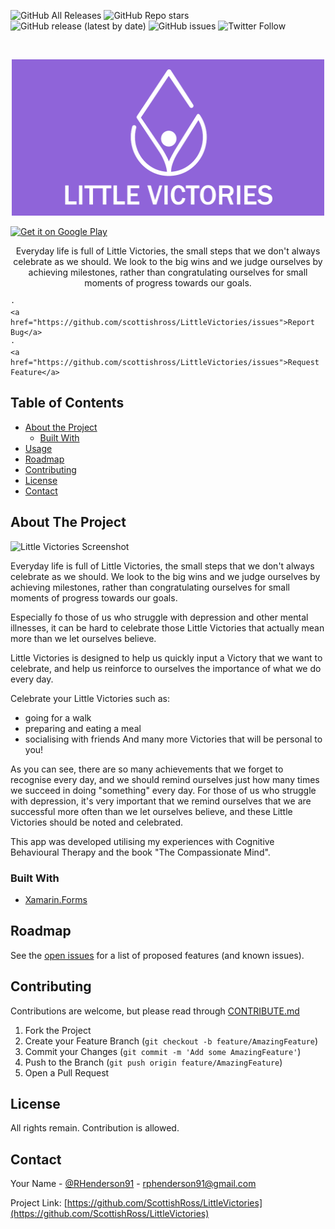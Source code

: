 ![GitHub All Releases](https://img.shields.io/github/downloads/ScottishRoss/LittleVictories/total?style=for-the-badge)
![GitHub Repo stars](https://img.shields.io/github/stars/ScottishRoss/LittleVictories?style=for-the-badge)
![GitHub release (latest by date)](https://img.shields.io/github/v/release/ScottishRoss/Littlevictories?style=for-the-badge)
![GitHub issues](https://img.shields.io/github/issues-raw/scottishross/littlevictories?style=for-the-badge)
![Twitter Follow](https://img.shields.io/twitter/follow/Rhenderson91?style=for-the-badge)

<!-- PROJECT LOGO -->
<br />
<p align="center">
  <a href="https://github.com/ScottishRoss/LittleVictories">
    <img src="https://github.com/ScottishRoss/LittleVictories/blob/master/Images/LV%20Big.png?raw=true" alt="Logo" width="500" height="250">
  </a>
  
<a align="center" href='https://play.google.com/store/apps/details?id=rphenderson.dev.littlevictories&pcampaignid=pcampaignidMKT-Other-global-all-co-prtnr-py-PartBadge-Mar2515-1'><img style="max-width: 250px !important;" alt='Get it on Google Play' src='https://play.google.com/intl/en_gb/badges/static/images/badges/en_badge_web_generic.png'/></a>

  <p align="center">
    Everyday life is full of Little Victories, the small steps that we don't always celebrate as we should. We look to the big wins and we judge ourselves by achieving     milestones, rather than congratulating ourselves for small moments of progress towards our goals.
  
    ·
    <a href="https://github.com/scottishross/LittleVictories/issues">Report Bug</a>
    ·
    <a href="https://github.com/scottishross/LittleVictories/issues">Request Feature</a>
  </p>
</p>



<!-- TABLE OF CONTENTS -->
## Table of Contents

* [About the Project](#about-the-project)
  * [Built With](#built-with)
* [Usage](#usage)
* [Roadmap](#roadmap)
* [Contributing](#contributing)
* [License](#license)
* [Contact](#contact)

<!-- ABOUT THE PROJECT -->
## About The Project

![Little Victories Screenshot](https://github.com/ScottishRoss/LittleVictories/blob/master/Images/full.png?raw=true)

Everyday life is full of Little Victories, the small steps that we don't always celebrate as we should. We look to the big wins and we judge ourselves by achieving milestones, rather than congratulating ourselves for small moments of progress towards our goals.

Especially fo those of us who struggle with depression and other mental illnesses, it can be hard to celebrate those Little Victories that actually mean more than we let ourselves believe.

Little Victories is designed to help us quickly input a Victory that we want to celebrate, and help us reinforce to ourselves the importance of what we do every day.

Celebrate your Little Victories such as:
- going for a walk
- preparing and eating a meal
- socialising with friends
And many more Victories that will be personal to you!

As you can see, there are so many achievements that we forget to recognise every day, and we should remind ourselves just how many times we succeed in doing "something" every day. For those of us who struggle with depression, it's very important that we remind ourselves that we are successful more often than we let ourselves believe, and these Little Victories should be noted and celebrated.

This app was developed utilising my experiences with Cognitive Behavioural Therapy and the book "The Compassionate Mind".


### Built With

* [Xamarin.Forms](https://dotnet.microsoft.com/apps/xamarin/xamarin-forms)

<!-- ROADMAP -->
## Roadmap

See the [open issues](https://github.com/scottishross/littlevictories/issues) for a list of proposed features (and known issues).

<!-- CONTRIBUTING -->
## Contributing

Contributions are welcome, but please read through [CONTRIBUTE.md](https://github.com/ScottishRoss/LittleVictories/blob/master/CONTRIBUTE.md)

1. Fork the Project
2. Create your Feature Branch (`git checkout -b feature/AmazingFeature`)
3. Commit your Changes (`git commit -m 'Add some AmazingFeature'`)
4. Push to the Branch (`git push origin feature/AmazingFeature`)
5. Open a Pull Request


<!-- LICENSE -->
## License

All rights remain. Contribution is allowed.


<!-- CONTACT -->
## Contact

Your Name - [@RHenderson91](https://twitter.com/RHenderson91) - rphenderson91@gmail.com

Project Link: [https://github.com/ScottishRoss/LittleVictories](https://github.com/ScottishRoss/LittleVictories)
